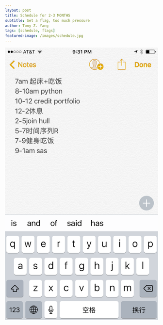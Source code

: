 ```yaml
---
layout: post
title: Schedule for 2-3 MONTHS
subtitle: Set a flag, too much pressure
author: Tony Z. Yang
tags: [schedule, flags]
featured-image: /images/schedule.jpg
---
```



![jpg](/images/schedule.jpg)


